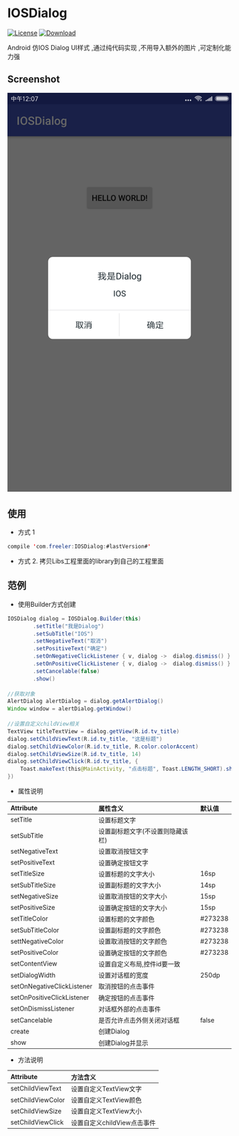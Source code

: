 # IOSDialog
[![License](https://img.shields.io/badge/license-Apache%202-green.svg)](https://www.apache.org/licenses/LICENSE-2.0)
 [ ![Download](https://api.bintray.com/packages/freeleragain/maven/IOSDialog/images/download.svg) ](https://bintray.com/freeleragain/maven/IOSDialog/_latestVersion)

Android 仿IOS Dialog UI样式 ,通过纯代码实现 ,不用导入额外的图片 ,可定制化能力强

## Screenshot

![](https://github.com/freeler/IOSDialog/blob/master/screenshot/Screenshot_20180704.png)


## 使用
- 方式 1

```java
compile 'com.freeler:IOSDialog:#lastVersion#'
```

- 方式 2. 拷贝Libs工程里面的library到自己的工程里面

## 范例

- 使用Builder方式创建

```java
IOSDialog dialog = IOSDialog.Builder(this)
        .setTitle("我是Dialog")
        .setSubTitle("IOS")
        .setNegativeText("取消")
        .setPositiveText("确定")
        .setOnNegativeClickListener { v, dialog -> 	dialog.dismiss() }
        .setOnPositiveClickListener { v, dialog -> 	dialog.dismiss() }
        .setCancelable(false)
        .show()

//获取对象
AlertDialog alertDialog = dialog.getAlertDialog()
Window window = alertDialog.getWindow()

//设置自定义childView相关
TextView titleTextView = dialog.getView(R.id.tv_title)
dialog.setChildViewText(R.id.tv_title, "这是标题")
dialog.setChildViewColor(R.id.tv_title, R.color.colorAccent)
dialog.setChildViewSize(R.id.tv_title, 14)
dialog.setChildViewClick(R.id.tv_title, {
	Toast.makeText(this@MainActivity, "点击标题", Toast.LENGTH_SHORT).show()
})
```

- 属性说明

| Attribute                  | 属性含义                                     | 默认值     |
|:---------------------------|:--------------------------------------------|:----------|
| setTitle             		 | 设置标题文字                                 |  |
| setSubTitle       	     | 设置副标题文字(不设置则隐藏该栏)               |  |
| setNegativeText         	 | 设置取消按钮文字                             |  |
| setPositiveText  			 | 设置确定按钮文字                             |  |
| setTitleSize   			 | 设置标题的文字大小                           | 16sp |
| setSubTitleSize 			 | 设置副标题的文字大小                         | 14sp |
| setNegativeSize   		 | 设置取消按钮的文字大小                       | 15sp |
| setPositiveSize         	 | 设置确定按钮的文字大小                       | 15sp |
| setTitleColor      		 | 设置标题的文字颜色                           | #273238      |
| setSubTitleColor  		 | 设置副标题的文字颜色                         | #273238      |
| settNegativeColor   		 | 设置取消按钮的文字颜色                       | #273238     |
| setPositiveColor 			 | 设置确定按钮的文字颜色                       | #273238     |
| setContentView             | 设置自定义布局,控件id要一致 				|    |
| setDialogWidth  			 | 设置对话框的宽度                   		| 250dp      |
| setOnNegativeClickListener | 取消按钮的点击事件                         | |
| setOnPositiveClickListener | 确定按钮的点击事件                     	| |
| setOnDismissListener    	 | 对话框外部的点击事件                       | |
| setCancelable    			 | 是否允许点击外侧关闭对话框                  | false     |
| create    				 | 创建Dialog                                |      |
| show    					 | 创建Dialog并显示                           |    |


- 方法说明

| Attribute                  | 方法含义                                     |
|:---------------------------|:--------------------------------------------|
| setChildViewText           | 设置自定义TextView文字                      |  
| setChildViewColor          | 设置自定义TextView颜色                      |  
| setChildViewSize           | 设置自定义TextView大小                      |  
| setChildViewClick          | 设置自定义childView点击事件                  |  